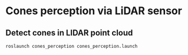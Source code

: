 # Cones perception via LiDAR sensor

## Detect cones in LIDAR point cloud
```bash
roslaunch cones_perception cones_perception.launch
```
